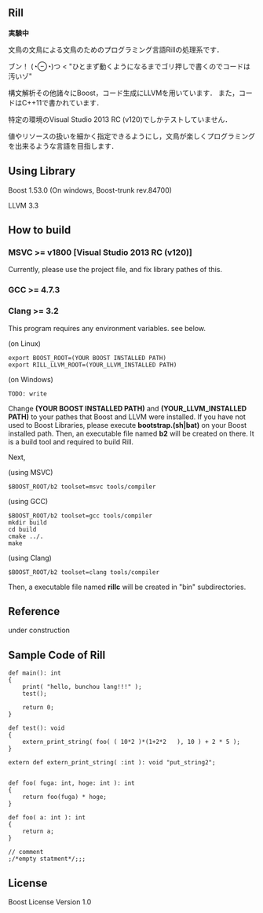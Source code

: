 Rill
--

**実験中**

文鳥の文鳥による文鳥のためのプログラミング言語Rillの処理系です．

ブン！ (◔⊖◔)つ < "ひとまず動くようになるまでゴリ押しで書くのでコードは汚いゾ"

構文解析その他諸々にBoost，コード生成にLLVMを用いています．
また，コードはC++11で書かれています．

特定の環境のVisual Studio 2013 RC (v120)でしかテストしていません．


値やリソースの扱いを細かく指定できるようにし，文鳥が楽しくプログラミングを出来るような言語を目指します．


Using Library
--
Boost 1.53.0 (On windows, Boost-trunk rev.84700)

LLVM 3.3


How to build
--

### MSVC >= v1800 [Visual Studio 2013 RC (v120)]
Currently, please use the project file, and fix library pathes of this.

### GCC >= 4.7.3
### Clang >= 3.2

This program requires any environment variables. see below.

(on Linux)

    export BOOST_ROOT=(YOUR BOOST INSTALLED PATH)
    export RILL_LLVM_ROOT=(YOUR_LLVM_INSTALLED PATH)

(on Windows)

    TODO: write

Change **(YOUR BOOST INSTALLED PATH)** and **(YOUR_LLVM_INSTALLED PATH)** to your pathes that Boost and LLVM were installed.
If you have not used to Boost Libraries, please execute **bootstrap.(sh|bat)** on your Boost installed path. Then, an executable file named **b2** will be created on there. It is a build tool and required to build Rill.

Next, 

(using MSVC)

    $BOOST_ROOT/b2 toolset=msvc tools/compiler

(using GCC)

    $BOOST_ROOT/b2 toolset=gcc tools/compiler
    mkdir build
    cd build
    cmake ../.
    make
    
(using Clang)

    $BOOST_ROOT/b2 toolset=clang tools/compiler
    
Then, a executable file named **rillc** will be created in "bin" subdirectories.


Reference
--
under construction


Sample Code of Rill
--

    def main(): int
    {
        print( "hello, bunchou lang!!!" );
        test();
    
        return 0;
    }
    
    def test(): void
    {
        extern_print_string( foo( ( 10*2 )*(1+2*2   ), 10 ) + 2 * 5 );
    }
    
    extern def extern_print_string( :int ): void "put_string2"; 
    
    
    def foo( fuga: int, hoge: int ): int
    {
        return foo(fuga) * hoge;
    }

    def foo( a: int ): int
    {
        return a;
    }

    // comment
    ;/*empty statment*/;;;



License
--

Boost License Version 1.0

